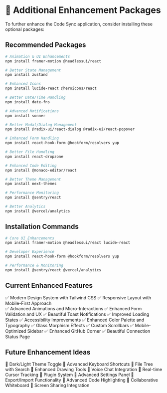 # 🚀 Additional Enhancement Packages

To further enhance the Code Sync application, consider installing these optional packages:

## Recommended Packages

```bash
# Animation & UI Enhancements
npm install framer-motion @headlessui/react

# Better State Management
npm install zustand

# Enhanced Icons
npm install lucide-react @heroicons/react

# Better Date/Time Handling
npm install date-fns

# Advanced Notifications
npm install sonner

# Better Modal/Dialog Management
npm install @radix-ui/react-dialog @radix-ui/react-popover

# Enhanced Form Handling
npm install react-hook-form @hookform/resolvers yup

# Better File Handling
npm install react-dropzone

# Enhanced Code Editing
npm install @monaco-editor/react

# Better Theme Management
npm install next-themes

# Performance Monitoring
npm install @sentry/react

# Better Analytics
npm install @vercel/analytics
```

## Installation Commands

```bash
# Core UI Enhancements
npm install framer-motion @headlessui/react lucide-react

# Developer Experience
npm install react-hook-form @hookform/resolvers yup

# Performance & Monitoring
npm install @sentry/react @vercel/analytics
```

## Current Enhanced Features

✅ Modern Design System with Tailwind CSS
✅ Responsive Layout with Mobile-First Approach  
✅ Advanced Animations and Micro-Interactions
✅ Enhanced Form Validation and UX
✅ Beautiful Toast Notifications
✅ Improved Loading States
✅ Accessibility Improvements
✅ Enhanced Color Palette and Typography
✅ Glass Morphism Effects
✅ Custom Scrollbars
✅ Mobile-Optimized Sidebar
✅ Enhanced GitHub Corner
✅ Beautiful Connection Status Page

## Future Enhancement Ideas

🔮 Dark/Light Theme Toggle
🔮 Advanced Keyboard Shortcuts
🔮 File Tree with Search
🔮 Enhanced Drawing Tools
🔮 Voice Chat Integration
🔮 Real-time Cursor Tracking
🔮 Plugin System
🔮 Advanced Settings Panel
🔮 Export/Import Functionality
🔮 Advanced Code Highlighting
🔮 Collaborative Whiteboard
🔮 Screen Sharing Integration
